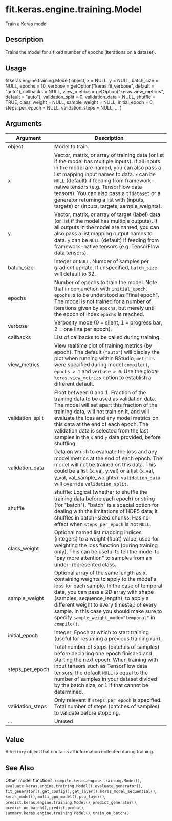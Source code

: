 # fit.keras.engine.training.Model


Train a Keras model




## Description

Trains the model for a fixed number of epochs (iterations on a dataset).





## Usage

fitkeras.engine.training.Model(
  object,
  x = NULL,
  y = NULL,
  batch_size = NULL,
  epochs = 10,
  verbose = getOption("keras.fit_verbose", default = "auto"),
  callbacks = NULL,
  view_metrics = getOption("keras.view_metrics", default = "auto"),
  validation_split = 0,
  validation_data = NULL,
  shuffle = TRUE,
  class_weight = NULL,
  sample_weight = NULL,
  initial_epoch = 0,
  steps_per_epoch = NULL,
  validation_steps = NULL,
  ...
)





## Arguments


Argument      |Description
------------- |----------------
object | Model to train.
x | Vector, matrix, or array of training data (or list if the model has multiple inputs). If all inputs in the model are named, you can also pass a list mapping input names to data. ``x`` can be ``NULL`` (default) if feeding from framework-native tensors (e.g. TensorFlow data tensors). You can also pass a ``tfdataset`` or a generator returning a list with (inputs, targets) or (inputs, targets, sample_weights).
y | Vector, matrix, or array of target (label) data (or list if the model has multiple outputs). If all outputs in the model are named, you can also pass a list mapping output names to data. ``y`` can be ``NULL`` (default) if feeding from framework-native tensors (e.g. TensorFlow data tensors).
batch_size | Integer or ``NULL``. Number of samples per gradient update. If unspecified, ``batch_size`` will default to 32.
epochs | Number of epochs to train the model. Note that in conjunction with ``initial_epoch``, ``epochs`` is to be understood as "final epoch". The model is not trained for a number of iterations given by ``epochs``, but merely until the epoch of index ``epochs`` is reached.
verbose | Verbosity mode (0 = silent, 1 = progress bar, 2 = one line per epoch).
callbacks | List of callbacks to be called during training.
view_metrics | View realtime plot of training metrics (by epoch). The default (``"auto"``) will display the plot when running within RStudio, ``metrics`` were specified during model `compile()`, ``epochs > 1`` and ``verbose > 0``. Use the global ``keras.view_metrics`` option to establish a different default.
validation_split | Float between 0 and 1. Fraction of the training data to be used as validation data. The model will set apart this fraction of the training data, will not train on it, and will evaluate the loss and any model metrics on this data at the end of each epoch. The validation data is selected from the last samples in the ``x`` and ``y`` data provided, before shuffling.
validation_data | Data on which to evaluate the loss and any model metrics at the end of each epoch. The model will not be trained on this data. This could be a list (x_val, y_val) or a list (x_val, y_val, val_sample_weights). ``validation_data`` will override ``validation_split``.
shuffle | shuffle: Logical (whether to shuffle the training data before each epoch) or string (for "batch"). "batch" is a special option for dealing with the limitations of HDF5 data; it shuffles in batch-sized chunks. Has no effect when ``steps_per_epoch`` is not ``NULL``.
class_weight | Optional named list mapping indices (integers) to a weight (float) value, used for weighting the loss function (during training only). This can be useful to tell the model to "pay more attention" to samples from an under-represented class.
sample_weight | Optional array of the same length as x, containing weights to apply to the model's loss for each sample. In the case of temporal data, you can pass a 2D array with shape (samples, sequence_length), to apply a different weight to every timestep of every sample. In this case you should make sure to specify ``sample_weight_mode="temporal"`` in `compile()`.
initial_epoch | Integer, Epoch at which to start training (useful for resuming a previous training run).
steps_per_epoch | Total number of steps (batches of samples) before declaring one epoch finished and starting the next epoch. When training with input tensors such as TensorFlow data tensors, the default ``NULL`` is equal to the number of samples in your dataset divided by the batch size, or 1 if that cannot be determined.
validation_steps | Only relevant if ``steps_per_epoch`` is specified. Total number of steps (batches of samples) to validate before stopping.
... | Unused





## Value

A ``history`` object that contains all information collected
during training.






## See Also

Other model functions: 
`compile.keras.engine.training.Model()`,
`evaluate.keras.engine.training.Model()`,
`evaluate_generator()`,
`fit_generator()`,
`get_config()`,
`get_layer()`,
`keras_model_sequential()`,
`keras_model()`,
`multi_gpu_model()`,
`pop_layer()`,
`predict.keras.engine.training.Model()`,
`predict_generator()`,
`predict_on_batch()`,
`predict_proba()`,
`summary.keras.engine.training.Model()`,
`train_on_batch()`



